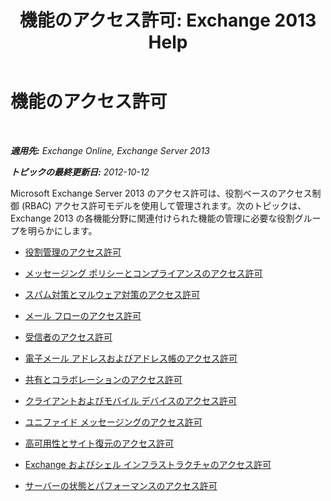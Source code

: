 ﻿---
title: '機能のアクセス許可: Exchange 2013 Help'
TOCTitle: 機能のアクセス許可
ms:assetid: 48d06fa6-e4a2-4d5c-bdbd-718eeaade4be
ms:mtpsurl: https://technet.microsoft.com/ja-jp/library/Dd638127(v=EXCHG.150)
ms:contentKeyID: 48269447
ms.date: 04/24/2018
mtps_version: v=EXCHG.150
ms.translationtype: HT
---

# 機能のアクセス許可

 

_**適用先:** Exchange Online, Exchange Server 2013_

_**トピックの最終更新日:** 2012-10-12_

Microsoft Exchange Server 2013 のアクセス許可は、役割ベースのアクセス制御 (RBAC) アクセス許可モデルを使用して管理されます。次のトピックは、Exchange 2013 の各機能分野に関連付けられた機能の管理に必要な役割グループを明らかにします。

  - [役割管理のアクセス許可](role-management-permissions-exchange-2013-help.md)

  - [メッセージング ポリシーとコンプライアンスのアクセス許可](messaging-policy-and-compliance-permissions-exchange-2013-help.md)

  - [スパム対策とマルウェア対策のアクセス許可](anti-spam-and-anti-malware-permissions-exchange-2013-help.md)

  - [メール フローのアクセス許可](mail-flow-permissions-exchange-2013-help.md)

  - [受信者のアクセス許可](recipients-permissions-exchange-2013-help.md)

  - [電子メール アドレスおよびアドレス帳のアクセス許可](email-address-and-address-book-permissions-exchange-2013-help.md)

  - [共有とコラボレーションのアクセス許可](sharing-and-collaboration-permissions-exchange-2013-help.md)

  - [クライアントおよびモバイル デバイスのアクセス許可](clients-and-mobile-devices-permissions-exchange-2013-help.md)

  - [ユニファイド メッセージングのアクセス許可](unified-messaging-permissions-exchange-2013-help.md)

  - [高可用性とサイト復元のアクセス許可](high-availability-and-site-resilience-permissions-exchange-2013-help.md)

  - [Exchange およびシェル インフラストラクチャのアクセス許可](exchange-and-shell-infrastructure-permissions-exchange-2013-help.md)

  - [サーバーの状態とパフォーマンスのアクセス許可](server-health-and-performance-permissions-exchange-2013-help.md)

